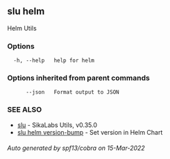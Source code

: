 ## slu helm

Helm Utils

### Options

```
  -h, --help   help for helm
```

### Options inherited from parent commands

```
      --json   Format output to JSON
```

### SEE ALSO

* [slu](slu.md)	 - SikaLabs Utils, v0.35.0
* [slu helm version-bump](slu_helm_version-bump.md)	 - Set version in Helm Chart

###### Auto generated by spf13/cobra on 15-Mar-2022
